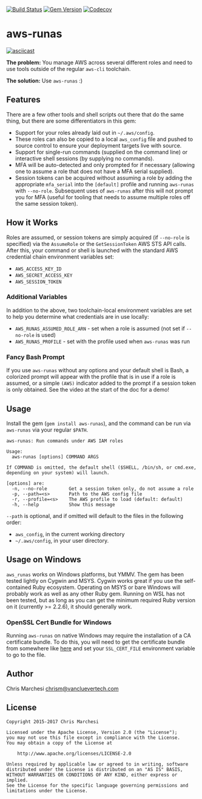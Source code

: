 [![Build Status](https://img.shields.io/travis/vancluever/aws-runas.svg)](https://travis-ci.org/vancluever/aws-runas)
[![Gem Version](https://img.shields.io/gem/v/aws_runas.svg)](https://rubygems.org/gems/aws_runas)
[![Codecov](https://img.shields.io/codecov/c/github/vancluever/aws-runas.svg)](https://codecov.io/github/vancluever/aws-runas)

aws-runas
==========

[![asciicast](https://asciinema.org/a/107502.png)](https://asciinema.org/a/107502)

**The problem:** You manage AWS across several different roles and need to use
tools outside of the regular `aws-cli` toolchain.

**The solution:** Use `aws-runas` :)

Features
---------

There are a few other tools and shell scripts out there that do the same
thing, but there are some differentiators in this gem:

 * Support for your roles already laid out in `~/.aws/config`.
  * These roles can also be copied to a local `aws_config` file and pushed
    to source control to ensure your deployment targets live with source.
 * Support for single-run commands (supplied on the command line) or
   interactive shell sessions (by supplying no commands).
 * MFA will be auto-detected and only prompted for if necessary (allowing one
   to assume a role that does not have a MFA serial supplied).
 * Session tokens can be acquired without assuming a role by adding the
   appropriate `mfa_serial` into the `[default]` profile and running `aws-runas`
   with `--no-role`. Subsequent uses of `aws-runas` after this will not prompt
   you for MFA (useful for tooling that needs to assume multiple roles off the
   same session token).

How it Works
-------------

Roles are assumed, or session tokens are simply acquired (if `--no-role` is
specified) via the `AssumeRole` or the `GetSessionToken` AWS STS API calls.
After this, your command or shell is launched with the standard AWS credential
chain environment variables set:

 * `AWS_ACCESS_KEY_ID`
 * `AWS_SECRET_ACCESS_KEY`
 * `AWS_SESSION_TOKEN`

### Additional Variables

In addition to the above, two toolchain-local environment variables are set to
help you determine what credentials are in use locally:

 * `AWS_RUNAS_ASSUMED_ROLE_ARN` - set when a role is assumed (not set if
   `--no-role` is used)
 * `AWS_RUNAS_PROFILE` - set with the profile used when `aws-runas` was run

### Fancy Bash Prompt

If you use `aws-runas` without any options and your default shell is Bash, a
colorized prompt will appear with the profile that is in use if a role is
assumed, or a simple `(AWS)` indicator added to the prompt if a session token is
only obtained. See the video at the start of the doc for a demo!

Usage
------

Install the gem (`gem install aws-runas`), and the command can be run via
`aws-runas` via your regular `$PATH`.

```
aws-runas: Run commands under AWS IAM roles

Usage:
  aws-runas [options] COMMAND ARGS

If COMMAND is omitted, the default shell ($SHELL, /bin/sh, or cmd.exe,
depending on your system) will launch.

[options] are:
  -n, --no-role        Get a session token only, do not assume a role
  -p, --path=<s>       Path to the AWS config file
  -r, --profile=<s>    The AWS profile to load (default: default)
  -h, --help           Show this message
```

`--path` is optional, and if omitted will default to the files in the
following order:

 * `aws_config`, in the current working directory
 * `~/.aws/config`, in your user directory.


Usage on Windows
-----------------

`aws_runas` works on Windows platforms, but YMMV. The gem has been tested
lightly on Cygwin and MSYS. Cygwin works great if you use the self-contained
Ruby ecosystem. Operating on MSYS or bare Windows will probably work as well as
any other Ruby gem. Running on WSL has not been tested, but as long as you can
get the minimum required Ruby version on it (currently >= 2.2.6), it should
generally work.

### OpenSSL Cert Bundle for Windows

Running `aws-runas` on native Windows may require the installation of a CA
certificate bundle. To do this, you will need to get the certificate bundle from
somewhere like [here](http://curl.haxx.se/docs/caextract.html) and set your
`SSL_CERT_FILE` environment variable to go to the file.


Author
-------

Chris Marchesi <chrism@vancluevertech.com>

License
--------

```
Copyright 2015-2017 Chris Marchesi

Licensed under the Apache License, Version 2.0 (the "License");
you may not use this file except in compliance with the License.
You may obtain a copy of the License at

    http://www.apache.org/licenses/LICENSE-2.0

Unless required by applicable law or agreed to in writing, software
distributed under the License is distributed on an "AS IS" BASIS,
WITHOUT WARRANTIES OR CONDITIONS OF ANY KIND, either express or implied.
See the License for the specific language governing permissions and
limitations under the License.
```
